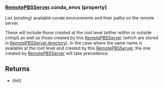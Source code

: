 ### [RemotePBSServer](RemotePBSServer.md).conda_envs (property)




List (existing) available conda environments and their paths on the remote server.

These will include those created at the root level (either within or outside crimpl)
as well as those created by this [RemotePBSServer](RemotePBSServer.md) (which are stored in [RemotePBSServer.directory](RemotePBSServer.directory.md)).
In the case where the same name is available at the root level and created by
this [RemotePBSServer](RemotePBSServer.md), the one created by [RemotePBSServer](RemotePBSServer.md) will take precedence.

Returns
--------
* (list)

